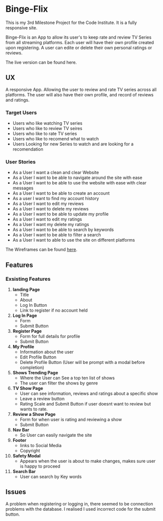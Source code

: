 
# **Binge-Flix**

This is my 3rd Milestone Project for the Code Institute. It is a fully responsive site.

Binge-Flix is an App to allow its user's to keep rate and review TV Series from all streaming platforms.
Each user will have their own profile created upon registering. A user can edite or delete their own personal ratings or reviews.

The live version can be found here.

## **UX**

A responsive App. Allowing the user to review and rate TV series across all platforms. The 
user will also have their own profile, and record of reviews and ratings.

### **Target Users**
  

* Users who like watching TV series
* Users who like to review TV seires
* Users who like to rate TV series
* Users who like to recomend what to watch
* Users Looking for new Series to watch and are looking for a recomendation
  

### **User Stories**

* As a User I want a clean and clear Website
* As a User I want to be able to navigate around the site with ease
* As a User I want to be able to use the website with ease with clear messages
* As a User I want to be able to create an account
* As a user I want to find my account history
* As a User I want to edit my reviews
* As a User I want to delete my reviews
* As a User I want to be able to update my profile
* As a User I want to edit my ratings
* As a User I want my delete my ratings
* As a User I want to be able to search by keywords
* As a User I want to be able to filter a search
* As a User I want to able to use the site on different platforms

  

The Wireframes can be found [here](https://www.figma.com/file/5F65S2c3ZgqiyoLLFoxLgj/Binge-Flix?node-id=0%3A1).


## **Features**

### **Exsisting Features**

1. **landing Page** 
    * Title
    * About
    * Log In Button
    * Link to register if no account held
2. **Log In Page**
    * Form
    * Submit Button 
3. **Register Page**
    * Form for full details for profile
    * Submit Button
4. **My Profile** 
    * Information about the user
    * Edit Profile Button
    * Delete Profile Button (User will be prompt with a modal before completion)
5. **Shows Trending Page**
    * Where the User can See a top ten list of shows
    * The user can filter the shows by genre 
6. **TV Show Page**
    * User can see information, reviews and ratings about a specific show
    * Leave a review button
    * Rating Scale and Submit Button if user doesnt want to review but wants to rate.
7. **Review a Show Page**
    * Form for when user is rating and reviewing a show
    * Submit Button
8. **Nav Bar**
    * So User can easily navigate the site
9. **Footer**
    * links to Social Media
    * Copyright
10. **Safety Modal**
    * Appears when the user is about to make changes, makes sure user is happy to proceed
11. **Search Bar**
    * User can search by Key words


## Issues

A problem when registering or logging in, there seemed to be connection problems with the database. I realised I used incorrect code for the submit button.